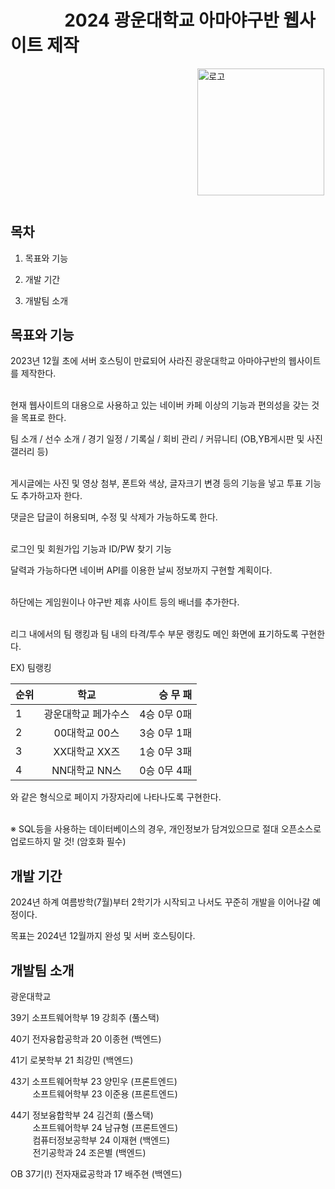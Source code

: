 # &nbsp;&nbsp;&nbsp;&nbsp;&nbsp;&nbsp;&nbsp;&nbsp;&nbsp;&nbsp;&nbsp;&nbsp;&nbsp;2024 광운대학교 아마야구반 웹사이트 제작

&nbsp;&nbsp;&nbsp;&nbsp;&nbsp;&nbsp;&nbsp;&nbsp;&nbsp;&nbsp;&nbsp;&nbsp;&nbsp;&nbsp;&nbsp;&nbsp;&nbsp;&nbsp;&nbsp;&nbsp;&nbsp;&nbsp;&nbsp;&nbsp;&nbsp;&nbsp;&nbsp;&nbsp;&nbsp;&nbsp;&nbsp;&nbsp;&nbsp;&nbsp;&nbsp;&nbsp;&nbsp;&nbsp;&nbsp;&nbsp;&nbsp;&nbsp;&nbsp;&nbsp;&nbsp;&nbsp;&nbsp;&nbsp;&nbsp;&nbsp;&nbsp;&nbsp;&nbsp;&nbsp;&nbsp;&nbsp;&nbsp;&nbsp;&nbsp;&nbsp;&nbsp;&nbsp;&nbsp;&nbsp;&nbsp;&nbsp;&nbsp;&nbsp;&nbsp;&nbsp;&nbsp;&nbsp;&nbsp;&nbsp;&nbsp;&nbsp;<img width="203" alt="로고" src="https://github.com/HeeJuKang1027/KW_Baseball/assets/112617468/82d472fd-edad-4b0c-a7fe-2df26ad114ac">

#






## 목차
1. 목표와 기능

2. 개발 기간

3. 개발팀 소개 


## 목표와 기능
2023년 12월 초에 서버 호스팅이 만료되어 사라진 광운대학교 아마야구반의 웹사이트를 제작한다.  
<br>

현재 웹사이트의 대용으로 사용하고 있는 네이버 카페 이상의 기능과 편의성을 갖는 것을 목표로 한다.   

팀 소개 / 선수 소개 / 경기 일정 / 기록실 / 회비 관리 / 커뮤니티 (OB,YB게시판 및 사진 갤러리 등)   
<br>

게시글에는 사진 및 영상 첨부, 폰트와 색상, 글자크기 변경 등의 기능을 넣고 투표 기능도 추가하고자 한다.  

댓글은 답글이 허용되며, 수정 및 삭제가 가능하도록 한다.
<br><br>

로그인 및 회원가입 기능과 ID/PW 찾기 기능
<br>

달력과 가능하다면 네이버 API를 이용한 날씨 정보까지 구현할 계획이다.
<br><br>

하단에는 게임원이나 야구반 제휴 사이트 등의 배너를 추가한다. 
<br><br>

리그 내에서의 팀 랭킹과 팀 내의 타격/투수 부문 랭킹도 메인 화면에 표기하도록 구현한다.

EX) 팀랭킹

| 순위 | 학교 | 승  무  패 |
|---|:---:|---:|
| 1 | 광운대학교 페가수스 | 4승 0무 0패 |
| 2 | 00대학교 00스 | 3승 0무 1패 |
| 3 | XX대학교 XX즈 | 1승 0무 3패 |
| 4 | NN대학교 NN스 | 0승 0무 4패 |

와 같은 형식으로 페이지 가장자리에 나타나도록 구현한다.
<br><br>


※ SQL등을 사용하는 데이터베이스의 경우, 개인정보가 담겨있으므로 절대 오픈소스로 업로드하지 말 것! (암호화 필수)



## 개발 기간
2024년 하계 여름방학(7월)부터 2학기가 시작되고 나서도 꾸준히 개발을 이어나갈 예정이다.

목표는 2024년 12월까지 완성 및 서버 호스팅이다.



## 개발팀 소개

광운대학교

39기 소프트웨어학부 19 강희주 (풀스택)   

40기 전자융합공학과 20 이종현 (백엔드)   

41기 로봇학부 21 최강민 (백엔드)   

43기 소프트웨어학부 23 양민우 (프론트엔드)     
&nbsp;&nbsp;&nbsp;&nbsp;&nbsp;&nbsp;&nbsp;&nbsp;     소프트웨어학부 23 이준용 (프론트엔드)   
     
44기 정보융합학부 24 김건희 (풀스택)      
&nbsp;&nbsp;&nbsp;&nbsp;&nbsp;&nbsp;&nbsp;&nbsp;     소프트웨어학부 24 남규형 (프론트엔드)     
&nbsp;&nbsp;&nbsp;&nbsp;&nbsp;&nbsp;&nbsp;&nbsp;     컴퓨터정보공학부 24 이재현 (백엔드)      
&nbsp;&nbsp;&nbsp;&nbsp;&nbsp;&nbsp;&nbsp;&nbsp;     전기공학과 24 조은별 (백엔드)      
       
OB 37기(!) 전자재료공학과 17 배주현 (백엔드)   



